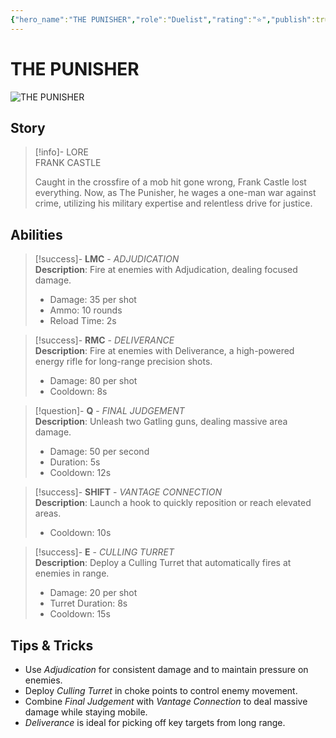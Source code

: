```yaml
---
{"hero_name":"THE PUNISHER","role":"Duelist","rating":"⭐","publish":true,"poster":"https://marvelrivalscharacters.com/characters/the-punisher.webp","intro":"Expertly wielding a full arsenal of futuristic weaponry, Frank Castle punishes those who dare threaten the innocent.","PassFrontmatter":true}
---
```


# THE PUNISHER

![THE PUNISHER](https://r.res.easebar.com/pic/20241120/2983c3e2-7dd3-4f48-9f04-b48daaa4aec8.png)

## Story
> [!info]- LORE  
> FRANK CASTLE  
>
> Caught in the crossfire of a mob hit gone wrong, Frank Castle lost everything. Now, as The Punisher, he wages a one-man war against crime, utilizing his military expertise and relentless drive for justice.

## Abilities

> [!success]- **LMC** - *ADJUDICATION*  
> **Description**: Fire at enemies with Adjudication, dealing focused damage.  
> - Damage: 35 per shot  
> - Ammo: 10 rounds  
> - Reload Time: 2s

> [!success]- **RMC** - *DELIVERANCE*  
> **Description**: Fire at enemies with Deliverance, a high-powered energy rifle for long-range precision shots.  
> - Damage: 80 per shot  
> - Cooldown: 8s

> [!question]- **Q** - *FINAL JUDGEMENT*  
> **Description**: Unleash two Gatling guns, dealing massive area damage.  
> - Damage: 50 per second  
> - Duration: 5s  
> - Cooldown: 12s

> [!success]- **SHIFT** - *VANTAGE CONNECTION*  
> **Description**: Launch a hook to quickly reposition or reach elevated areas.  
> - Cooldown: 10s

> [!success]- **E** - *CULLING TURRET*  
> **Description**: Deploy a Culling Turret that automatically fires at enemies in range.  
> - Damage: 20 per shot  
> - Turret Duration: 8s  
> - Cooldown: 15s

## Tips & Tricks
- Use *Adjudication* for consistent damage and to maintain pressure on enemies.  
- Deploy *Culling Turret* in choke points to control enemy movement.  
- Combine *Final Judgement* with *Vantage Connection* to deal massive damage while staying mobile.  
- *Deliverance* is ideal for picking off key targets from long range.
